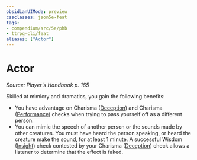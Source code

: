 ```yaml
---
obsidianUIMode: preview
cssclasses: json5e-feat
tags:
- compendium/src/5e/phb
- ttrpg-cli/feat
aliases: ["Actor"]
---
```

# Actor
*Source: Player's Handbook p. 165*  

Skilled at mimicry and dramatics, you gain the following benefits:

- You have advantage on Charisma ([Deception](/compendium/rules/skills.md#Deception)) and Charisma ([Performance](/compendium/rules/skills.md#Performance)) checks when trying to pass yourself off as a different person.  
- You can mimic the speech of another person or the sounds made by other creatures. You must have heard the person speaking, or heard the creature make the sound, for at least 1 minute. A successful Wisdom ([Insight](/compendium/rules/skills.md#Insight)) check contested by your Charisma ([Deception](/compendium/rules/skills.md#Deception)) check allows a listener to determine that the effect is faked.